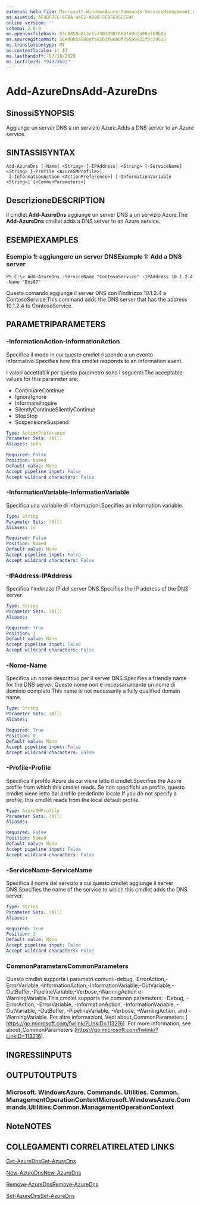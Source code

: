 ```yaml
---
external help file: Microsoft.WindowsAzure.Commands.ServiceManagement.dll-Help.xml
ms.assetid: AF4DF7EC-95BA-44E2-AB9B-5C8FE45CCE4C
online version: ''
schema: 2.0.0
ms.openlocfilehash: 83c0858d813c157301098f680fa9d2a90ef6950a
ms.sourcegitcommit: 56ed085a868afa8263f8eb0f755b5822f5c29532
ms.translationtype: MT
ms.contentlocale: it-IT
ms.lasthandoff: 07/18/2020
ms.locfileid: "94023692"
---
```

# <span data-ttu-id="4f48f-101">Add-AzureDns</span><span class="sxs-lookup"><span data-stu-id="4f48f-101">Add-AzureDns</span></span>

## <span data-ttu-id="4f48f-102">Sinossi</span><span class="sxs-lookup"><span data-stu-id="4f48f-102">SYNOPSIS</span></span>
<span data-ttu-id="4f48f-103">Aggiunge un server DNS a un servizio Azure.</span><span class="sxs-lookup"><span data-stu-id="4f48f-103">Adds a DNS server to an Azure service.</span></span>

## <span data-ttu-id="4f48f-104">SINTASSI</span><span class="sxs-lookup"><span data-stu-id="4f48f-104">SYNTAX</span></span>

```
Add-AzureDns [-Name] <String> [-IPAddress] <String> [-ServiceName] <String> [-Profile <AzureSMProfile>]
 [-InformationAction <ActionPreference>] [-InformationVariable <String>] [<CommonParameters>]
```

## <span data-ttu-id="4f48f-105">Descrizione</span><span class="sxs-lookup"><span data-stu-id="4f48f-105">DESCRIPTION</span></span>
<span data-ttu-id="4f48f-106">Il cmdlet **Add-AzureDns** aggiunge un server DNS a un servizio Azure.</span><span class="sxs-lookup"><span data-stu-id="4f48f-106">The **Add-AzureDns** cmdlet adds a DNS server to an Azure service.</span></span>

## <span data-ttu-id="4f48f-107">ESEMPI</span><span class="sxs-lookup"><span data-stu-id="4f48f-107">EXAMPLES</span></span>

### <span data-ttu-id="4f48f-108">Esempio 1: aggiungere un server DNS</span><span class="sxs-lookup"><span data-stu-id="4f48f-108">Example 1: Add a DNS server</span></span>
```
PS C:\> Add-AzureDns -ServiceName "ContosoService" -IPAddress 10.1.2.4 -Name "Dns07"
```

<span data-ttu-id="4f48f-109">Questo comando aggiunge il server DNS con l'indirizzo 10.1.2.4 a ContosoService.</span><span class="sxs-lookup"><span data-stu-id="4f48f-109">This command adds the DNS server that has the address 10.1.2.4 to ContosoService.</span></span>

## <span data-ttu-id="4f48f-110">PARAMETRI</span><span class="sxs-lookup"><span data-stu-id="4f48f-110">PARAMETERS</span></span>

### <span data-ttu-id="4f48f-111">-InformationAction</span><span class="sxs-lookup"><span data-stu-id="4f48f-111">-InformationAction</span></span>
<span data-ttu-id="4f48f-112">Specifica il modo in cui questo cmdlet risponde a un evento informativo.</span><span class="sxs-lookup"><span data-stu-id="4f48f-112">Specifies how this cmdlet responds to an information event.</span></span>

<span data-ttu-id="4f48f-113">I valori accettabili per questo parametro sono i seguenti:</span><span class="sxs-lookup"><span data-stu-id="4f48f-113">The acceptable values for this parameter are:</span></span>

- <span data-ttu-id="4f48f-114">Continuare</span><span class="sxs-lookup"><span data-stu-id="4f48f-114">Continue</span></span>
- <span data-ttu-id="4f48f-115">Ignora</span><span class="sxs-lookup"><span data-stu-id="4f48f-115">Ignore</span></span>
- <span data-ttu-id="4f48f-116">Informarsi</span><span class="sxs-lookup"><span data-stu-id="4f48f-116">Inquire</span></span>
- <span data-ttu-id="4f48f-117">SilentlyContinue</span><span class="sxs-lookup"><span data-stu-id="4f48f-117">SilentlyContinue</span></span>
- <span data-ttu-id="4f48f-118">Stop</span><span class="sxs-lookup"><span data-stu-id="4f48f-118">Stop</span></span>
- <span data-ttu-id="4f48f-119">Sospensione</span><span class="sxs-lookup"><span data-stu-id="4f48f-119">Suspend</span></span>

```yaml
Type: ActionPreference
Parameter Sets: (All)
Aliases: infa

Required: False
Position: Named
Default value: None
Accept pipeline input: False
Accept wildcard characters: False
```

### <span data-ttu-id="4f48f-120">-InformationVariable</span><span class="sxs-lookup"><span data-stu-id="4f48f-120">-InformationVariable</span></span>
<span data-ttu-id="4f48f-121">Specifica una variabile di informazioni.</span><span class="sxs-lookup"><span data-stu-id="4f48f-121">Specifies an information variable.</span></span>

```yaml
Type: String
Parameter Sets: (All)
Aliases: iv

Required: False
Position: Named
Default value: None
Accept pipeline input: False
Accept wildcard characters: False
```

### <span data-ttu-id="4f48f-122">-IPAddress</span><span class="sxs-lookup"><span data-stu-id="4f48f-122">-IPAddress</span></span>
<span data-ttu-id="4f48f-123">Specifica l'indirizzo IP del server DNS.</span><span class="sxs-lookup"><span data-stu-id="4f48f-123">Specifies the IP address of the DNS server.</span></span>

```yaml
Type: String
Parameter Sets: (All)
Aliases: 

Required: True
Position: 1
Default value: None
Accept pipeline input: False
Accept wildcard characters: False
```

### <span data-ttu-id="4f48f-124">-Nome</span><span class="sxs-lookup"><span data-stu-id="4f48f-124">-Name</span></span>
<span data-ttu-id="4f48f-125">Specifica un nome descrittivo per il server DNS.</span><span class="sxs-lookup"><span data-stu-id="4f48f-125">Specifies a friendly name for the DNS server.</span></span>
<span data-ttu-id="4f48f-126">Questo nome non è necessariamente un nome di dominio completo.</span><span class="sxs-lookup"><span data-stu-id="4f48f-126">This name is not necessarily a fully qualified domain name.</span></span>

```yaml
Type: String
Parameter Sets: (All)
Aliases: 

Required: True
Position: 0
Default value: None
Accept pipeline input: False
Accept wildcard characters: False
```

### <span data-ttu-id="4f48f-127">-Profile</span><span class="sxs-lookup"><span data-stu-id="4f48f-127">-Profile</span></span>
<span data-ttu-id="4f48f-128">Specifica il profilo Azure da cui viene letto il cmdlet.</span><span class="sxs-lookup"><span data-stu-id="4f48f-128">Specifies the Azure profile from which this cmdlet reads.</span></span>
<span data-ttu-id="4f48f-129">Se non specifichi un profilo, questo cmdlet viene letto dal profilo predefinito locale.</span><span class="sxs-lookup"><span data-stu-id="4f48f-129">If you do not specify a profile, this cmdlet reads from the local default profile.</span></span>

```yaml
Type: AzureSMProfile
Parameter Sets: (All)
Aliases: 

Required: False
Position: Named
Default value: None
Accept pipeline input: False
Accept wildcard characters: False
```

### <span data-ttu-id="4f48f-130">-ServiceName</span><span class="sxs-lookup"><span data-stu-id="4f48f-130">-ServiceName</span></span>
<span data-ttu-id="4f48f-131">Specifica il nome del servizio a cui questo cmdlet aggiunge il server DNS.</span><span class="sxs-lookup"><span data-stu-id="4f48f-131">Specifies the name of the service to which this cmdlet adds the DNS server.</span></span>

```yaml
Type: String
Parameter Sets: (All)
Aliases: 

Required: True
Position: 2
Default value: None
Accept pipeline input: False
Accept wildcard characters: False
```

### <span data-ttu-id="4f48f-132">CommonParameters</span><span class="sxs-lookup"><span data-stu-id="4f48f-132">CommonParameters</span></span>
<span data-ttu-id="4f48f-133">Questo cmdlet supporta i parametri comuni:-debug,-ErrorAction,-ErrorVariable,-InformationAction,-InformationVariable,-OutVariable,-OutBuffer,-PipelineVariable,-Verbose,-WarningAction e-WarningVariable.</span><span class="sxs-lookup"><span data-stu-id="4f48f-133">This cmdlet supports the common parameters: -Debug, -ErrorAction, -ErrorVariable, -InformationAction, -InformationVariable, -OutVariable, -OutBuffer, -PipelineVariable, -Verbose, -WarningAction, and -WarningVariable.</span></span> <span data-ttu-id="4f48f-134">Per altre informazioni, Vedi about_CommonParameters ( https://go.microsoft.com/fwlink/?LinkID=113216) .</span><span class="sxs-lookup"><span data-stu-id="4f48f-134">For more information, see about_CommonParameters (https://go.microsoft.com/fwlink/?LinkID=113216).</span></span>

## <span data-ttu-id="4f48f-135">INGRESSI</span><span class="sxs-lookup"><span data-stu-id="4f48f-135">INPUTS</span></span>

## <span data-ttu-id="4f48f-136">OUTPUT</span><span class="sxs-lookup"><span data-stu-id="4f48f-136">OUTPUTS</span></span>

### <span data-ttu-id="4f48f-137">Microsoft. WindowsAzure. Commands. Utilities. Common. ManagementOperationContext</span><span class="sxs-lookup"><span data-stu-id="4f48f-137">Microsoft.WindowsAzure.Commands.Utilities.Common.ManagementOperationContext</span></span>

## <span data-ttu-id="4f48f-138">Note</span><span class="sxs-lookup"><span data-stu-id="4f48f-138">NOTES</span></span>

## <span data-ttu-id="4f48f-139">COLLEGAMENTI CORRELATI</span><span class="sxs-lookup"><span data-stu-id="4f48f-139">RELATED LINKS</span></span>

[<span data-ttu-id="4f48f-140">Get-AzureDns</span><span class="sxs-lookup"><span data-stu-id="4f48f-140">Get-AzureDns</span></span>](./Get-AzureDns.md)

[<span data-ttu-id="4f48f-141">New-AzureDns</span><span class="sxs-lookup"><span data-stu-id="4f48f-141">New-AzureDns</span></span>](./New-AzureDns.md)

[<span data-ttu-id="4f48f-142">Remove-AzureDns</span><span class="sxs-lookup"><span data-stu-id="4f48f-142">Remove-AzureDns</span></span>](./Remove-AzureDns.md)

[<span data-ttu-id="4f48f-143">Set-AzureDns</span><span class="sxs-lookup"><span data-stu-id="4f48f-143">Set-AzureDns</span></span>](./Set-AzureDns.md)


